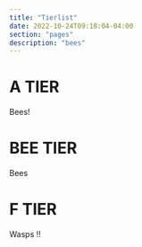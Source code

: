```yaml
---
title: "Tierlist"
date: 2022-10-24T09:18:04-04:00
section: "pages"
description: "bees"
---
```

# A TIER
Bees!
# BEE TIER
Bees
# F TIER
Wasps !!
